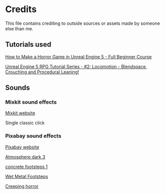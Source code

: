 # Credits
This file contains crediting to outside sources or assets made by someone else than me.

## Tutorials used
[How to Make a Horror Game in Unreal Engine 5 - Full Beginner Course](https://www.youtube.com/watch?v=QoXxNpTyuV0)

[Unreal Engine 5 RPG Tutorial Series - #2: Locomotion - Blendspace, Crouching and Procedural Leaning!](https://www.youtube.com/watch?v=WcDj4uZygyE)

## Sounds

### Mixkit sound effects

[Mixkit website](https://mixkit.co/)

Single classic click 

### Pixabay sound effects

[Pixabay website](https://pixabay.com/)

[Atmosphere dark 3](https://pixabay.com/sound-effects/atmosphere-dark-3-16803/)

[concrete footsteps 1](https://pixabay.com/sound-effects/concrete-footsteps-1-6265/)

[Wet Metal Footsteps](https://pixabay.com/sound-effects/wet-metal-footsteps-32703/)

[Creeping horror](https://pixabay.com/fi/sound-effects/creeping-horror-73989/)
